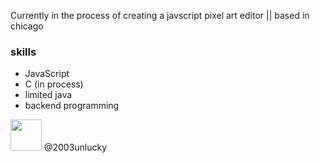 Currently in the process of creating a javscript pixel art editor || based in chicago


### skills

* JavaScript
* C (in process)
* limited java
* backend programming
            

<img src="https://user-images.githubusercontent.com/93410865/165428740-837c376a-c760-47cd-9ede-727ce9d149f9.png" width="50" height="50">
@2003unlucky
<span style="color: green">
